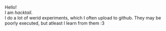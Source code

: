 Hello! <br />
I am *hacktail*. <br />
I do a lot of werid experiments, which I often upload to github. They may be poorly executed, but atleast I learn from them :3
